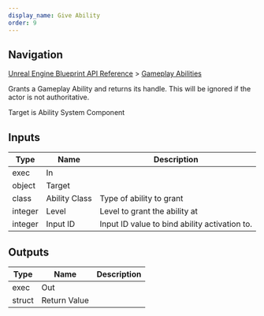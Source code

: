 ```yaml
---
display_name: Give Ability
order: 9
---
```

## Navigation

[Unreal Engine Blueprint API Reference](https://dev.epicgames.com/documentation/en-us/unreal-engine/BlueprintAPI) > [Gameplay Abilities](https://dev.epicgames.com/documentation/en-us/unreal-engine/BlueprintAPI/GameplayAbilities)

Grants a Gameplay Ability and returns its handle.
This will be ignored if the actor is not authoritative.

Target is Ability System Component

## Inputs

| Type | Name | Description |
| --- | --- | --- |
| exec | In |  |
| object | Target |  |
| class | Ability Class | Type of ability to grant |
| integer | Level | Level to grant the ability at |
| integer | Input ID | Input ID value to bind ability activation to. |

## Outputs

| Type | Name | Description |
| --- | --- | --- |
| exec | Out |  |
| struct | Return Value |  |
